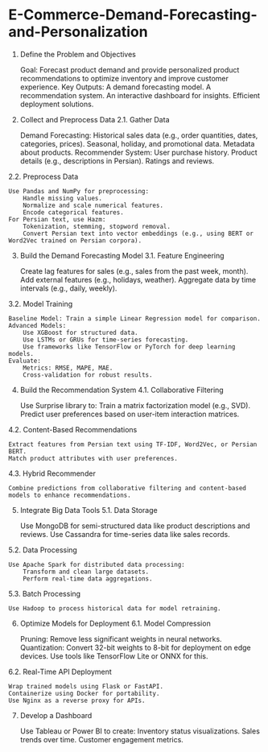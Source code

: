 # E-Commerce-Demand-Forecasting-and-Personalization
1. Define the Problem and Objectives

    Goal: Forecast product demand and provide personalized product recommendations to optimize inventory and improve customer experience.
    Key Outputs:
        A demand forecasting model.
        A recommendation system.
        An interactive dashboard for insights.
        Efficient deployment solutions.

2. Collect and Preprocess Data
2.1. Gather Data

    Demand Forecasting:
        Historical sales data (e.g., order quantities, dates, categories, prices).
        Seasonal, holiday, and promotional data.
        Metadata about products.
    Recommender System:
        User purchase history.
        Product details (e.g., descriptions in Persian).
        Ratings and reviews.

2.2. Preprocess Data

    Use Pandas and NumPy for preprocessing:
        Handle missing values.
        Normalize and scale numerical features.
        Encode categorical features.
    For Persian text, use Hazm:
        Tokenization, stemming, stopword removal.
        Convert Persian text into vector embeddings (e.g., using BERT or Word2Vec trained on Persian corpora).

3. Build the Demand Forecasting Model
3.1. Feature Engineering

    Create lag features for sales (e.g., sales from the past week, month).
    Add external features (e.g., holidays, weather).
    Aggregate data by time intervals (e.g., daily, weekly).

3.2. Model Training

    Baseline Model: Train a simple Linear Regression model for comparison.
    Advanced Models:
        Use XGBoost for structured data.
        Use LSTMs or GRUs for time-series forecasting.
        Use frameworks like TensorFlow or PyTorch for deep learning models.
    Evaluate:
        Metrics: RMSE, MAPE, MAE.
        Cross-validation for robust results.

4. Build the Recommendation System
4.1. Collaborative Filtering

    Use Surprise library to:
        Train a matrix factorization model (e.g., SVD).
        Predict user preferences based on user-item interaction matrices.

4.2. Content-Based Recommendations

    Extract features from Persian text using TF-IDF, Word2Vec, or Persian BERT.
    Match product attributes with user preferences.

4.3. Hybrid Recommender

    Combine predictions from collaborative filtering and content-based models to enhance recommendations.

5. Integrate Big Data Tools
5.1. Data Storage

    Use MongoDB for semi-structured data like product descriptions and reviews.
    Use Cassandra for time-series data like sales records.

5.2. Data Processing

    Use Apache Spark for distributed data processing:
        Transform and clean large datasets.
        Perform real-time data aggregations.

5.3. Batch Processing

    Use Hadoop to process historical data for model retraining.

6. Optimize Models for Deployment
6.1. Model Compression

    Pruning: Remove less significant weights in neural networks.
    Quantization: Convert 32-bit weights to 8-bit for deployment on edge devices.
    Use tools like TensorFlow Lite or ONNX for this.

6.2. Real-Time API Deployment

    Wrap trained models using Flask or FastAPI.
    Containerize using Docker for portability.
    Use Nginx as a reverse proxy for APIs.

7. Develop a Dashboard

    Use Tableau or Power BI to create:
        Inventory status visualizations.
        Sales trends over time.
        Customer engagement metrics.
